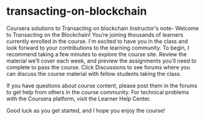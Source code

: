 # transacting-on-blockchain
Coursera solutions to Transacting on blockchain 
Instructor's note- 
Welcome to Transacting on the Blockchain! You’re joining thousands of learners currently enrolled in the course. I'm excited to have you in the class and look forward to your contributions to the learning community.
To begin, I recommend taking a few minutes to explore the course site. Review the material we’ll cover each week, and preview the assignments you’ll need to complete to pass the course. Click Discussions to see forums where you can discuss the course material with fellow students taking the class.

If you have questions about course content, please post them in the forums to get help from others in the course community. For technical problems with the Coursera platform, visit the Learner Help Center.

Good luck as you get started, and I hope you enjoy the course!
